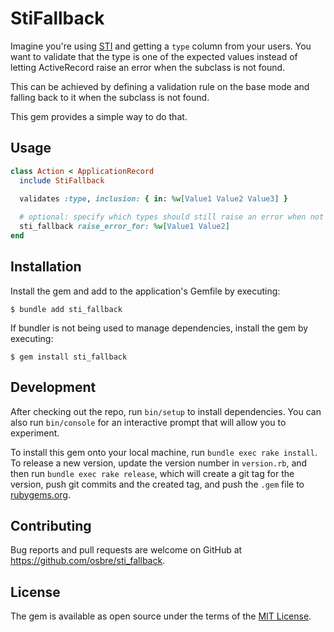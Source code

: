 # StiFallback

Imagine you're using [STI](https://api.rubyonrails.org/classes/ActiveRecord/Inheritance.html) and getting a `type` column from your users. You want to validate that the type is one of the expected values instead of letting ActiveRecord raise an error when the subclass is not found.

This can be achieved by defining a validation rule on the base mode and falling back to it when the subclass is not found. 

This gem provides a simple way to do that.

## Usage

```ruby
class Action < ApplicationRecord
  include StiFallback
  
  validates :type, inclusion: { in: %w[Value1 Value2 Value3] }

  # optional: specify which types should still raise an error when not found
  sti_fallback raise_error_for: %w[Value1 Value2]
end
```

## Installation

Install the gem and add to the application's Gemfile by executing:

    $ bundle add sti_fallback

If bundler is not being used to manage dependencies, install the gem by executing:

    $ gem install sti_fallback

## Development

After checking out the repo, run `bin/setup` to install dependencies. You can also run `bin/console` for an interactive prompt that will allow you to experiment.

To install this gem onto your local machine, run `bundle exec rake install`. To release a new version, update the version number in `version.rb`, and then run `bundle exec rake release`, which will create a git tag for the version, push git commits and the created tag, and push the `.gem` file to [rubygems.org](https://rubygems.org).

## Contributing

Bug reports and pull requests are welcome on GitHub at https://github.com/osbre/sti_fallback.

## License

The gem is available as open source under the terms of the [MIT License](https://opensource.org/licenses/MIT).

